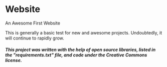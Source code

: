 # Website
An Awesome First Website



This is generally a basic test for new and awesome projects. Undoubtedly, it will continue to rapidly grow.

##### This project was written with the help of open source libraries, listed in the "requirements.txt" file, and code under the Creative Commons license. 
